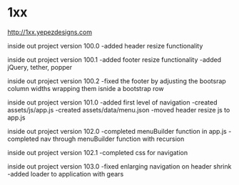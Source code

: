 # 1xx
http://1xx.yepezdesigns.com

inside out project version 100.0
	-added header resize functionality
	

inside out project version 100.1
	-added footer resize functionality
	-added jQuery, tether, popper
	

inside out project version 100.2
	-fixed the footer by adjusting the bootsrap column widths wrapping them isnide a bootstrap row
	

inside out project version 101.0
	-added first level of navigation
	-created assets/js/app.js
	-created assets/data/menu.json
	-moved header resize js to app.js


inside out project version 102.0
	-completed menuBuilder function in app.js
	-completed nav through menuBuilder function with recursion
	

inside out project version 102.1
	-completed css for navigation
	
inside out project version 103.0
	-fixed enlarging navigation on header shrink
	-added loader to application with gears